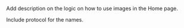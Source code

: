 Add description on the logic on how to use images in the Home page.

Include protocol for the names.
